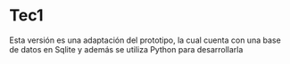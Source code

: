 # Tec1
Esta versión es una adaptación del prototipo, la cual cuenta con una base de datos en Sqlite y además se utiliza Python para desarrollarla
